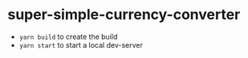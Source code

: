 # super-simple-currency-converter

* `yarn build` to create the build
* `yarn start` to start a local dev-server
